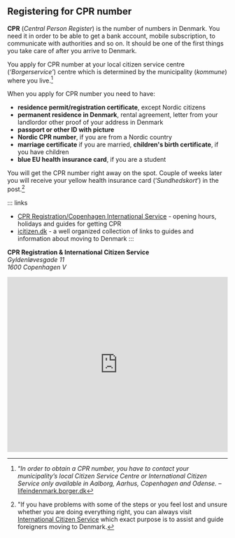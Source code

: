 ## Registering for CPR number

**CPR** (*Central Person Register*) is the number of numbers in Denmark. You need it in order to be able to get a bank account, mobile subscription, to communicate with authorities and so on. It should be one of the first things you take care of after you arrive to Denmark.

You apply for CPR number at your local citizen service centre (*‘Borgerservice’*) centre which is determined by the municipality (*kommune*) where you live.[^local-municipalities]

When you apply for CPR number you need to have:

- **residence permit/registration certificate**, except Nordic citizens
- **permanent residence in Denmark**, rental agreement, letter from your landlordor other proof of your address in Denmark
- **passport or other ID with picture**
- **Nordic CPR number**, if you are from a Nordic country
- **marriage certificate** if you are married, **children's birth certificate**, if you have children
- **blue EU health insurance card**, if you are a student

You will get the CPR number right away on the spot. Couple of weeks later you will receive your yellow health insurance card (‘*Sundhedskort*’) in the post.[^international-citizen]

::: links
- [CPR Registration/Copenhagen International Service](http://subsite.kk.dk/sitecore/content/Subsites/CityOfCopenhagen/SubsiteFrontpage/MovingToCopenhagen/CPR%20Registration.aspx) - opening hours, holidays and guides for getting CPR</li>
- [icitizen.dk](http://icitizen.dk/) - a well organized collection of links to guides and information about moving to Denmark
:::

**CPR Registration & International Citizen Service**<br>
*Gyldenløvesgade 11*<br>
*1600 Copenhagen V*

<iframe src="https://www.google.com/maps/embed?pb=!1m18!1m12!1m3!1d2249.528255945189!2d12.562828299999987!3d55.6798030999999!2m3!1f0!2f0!3f0!3m2!1i1024!2i768!4f13.1!3m3!1m2!1s0x4652530ed4f67f69%3A0xbffb99a6d0a8aade!2sGyldenl%C3%B8vesgade+11!5e0!3m2!1sen!2s!4v1403735030387" width="100%" height="400" frameborder="0" style="border:0"></iframe>


[^local-municipalities]: “*In order to obtain a CPR number, you have to contact your municipality’s local Citizen Service Centre or International Citizen Service only available in Aalborg, Aarhus, Copenhagen and Odense.* – [lifeindenmark.borger.dk](https://lifeindenmark.borger.dk/Pages/CPR---Registration-in-Denmark.aspx?NavigationTaxonomyId=acd64327-f4ac-412d-b262-620c9476a1b4)

[^international-citizen]: "If you have problems with some of the steps or you feel lost and unsure whether you are doing everything right, you can always visit [International Citizen Service](http://statsforvaltning.dk/site.aspx?p=8191) which exact purpose is to assist and guide foreigners moving to Denmark.
